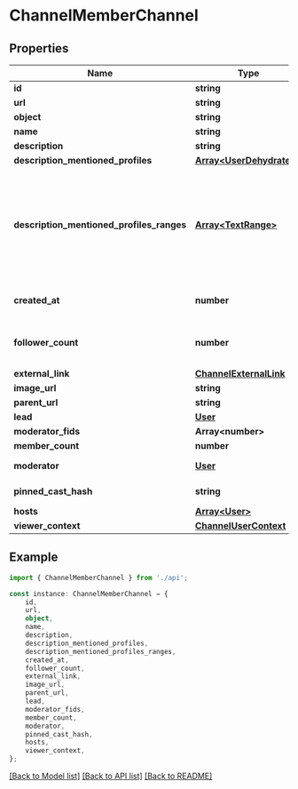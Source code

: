 # ChannelMemberChannel


## Properties

Name | Type | Description | Notes
------------ | ------------- | ------------- | -------------
**id** | **string** |  | [default to undefined]
**url** | **string** |  | [default to undefined]
**object** | **string** |  | [default to undefined]
**name** | **string** |  | [default to undefined]
**description** | **string** |  | [optional] [default to undefined]
**description_mentioned_profiles** | [**Array&lt;UserDehydrated&gt;**](UserDehydrated.md) |  | [optional] [default to undefined]
**description_mentioned_profiles_ranges** | [**Array&lt;TextRange&gt;**](TextRange.md) | Positions within the text (inclusive start, exclusive end) where each mention occurs. | [optional] [default to undefined]
**created_at** | **number** | Epoch timestamp in seconds. | [optional] [default to undefined]
**follower_count** | **number** | Number of followers the channel has. | [optional] [default to undefined]
**external_link** | [**ChannelExternalLink**](ChannelExternalLink.md) |  | [optional] [default to undefined]
**image_url** | **string** |  | [optional] [default to undefined]
**parent_url** | **string** |  | [optional] [default to undefined]
**lead** | [**User**](User.md) |  | [optional] [default to undefined]
**moderator_fids** | **Array&lt;number&gt;** |  | [optional] [default to undefined]
**member_count** | **number** |  | [optional] [default to undefined]
**moderator** | [**User**](User.md) | Use &#x60;lead&#x60; instead. | [optional] [default to undefined]
**pinned_cast_hash** | **string** | Cast Hash | [optional] [default to '0xfe90f9de682273e05b201629ad2338bdcd89b6be']
**hosts** | [**Array&lt;User&gt;**](User.md) |  | [optional] [default to undefined]
**viewer_context** | [**ChannelUserContext**](ChannelUserContext.md) |  | [optional] [default to undefined]

## Example

```typescript
import { ChannelMemberChannel } from './api';

const instance: ChannelMemberChannel = {
    id,
    url,
    object,
    name,
    description,
    description_mentioned_profiles,
    description_mentioned_profiles_ranges,
    created_at,
    follower_count,
    external_link,
    image_url,
    parent_url,
    lead,
    moderator_fids,
    member_count,
    moderator,
    pinned_cast_hash,
    hosts,
    viewer_context,
};
```

[[Back to Model list]](../README.md#documentation-for-models) [[Back to API list]](../README.md#documentation-for-api-endpoints) [[Back to README]](../README.md)
